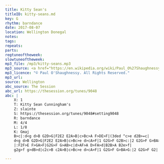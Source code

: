 ```yaml
---
title: Kitty Sean's
titleID: kitty-seans.md
key: G
rhythm: barndance
date: 2017-08-07
location: Wellington Donegal
notes:
tags:
repeats: 
parts: 
regtuneoftheweek:
slowtuneoftheweek:
mp3_file: /mp3/kitty-seans.mp3
mp3_source: <a href="https://en.wikipedia.org/wiki/Paul_O%27Shaughnessy_(musician)">Paul O'Shaughnessy @ Ceol na Coille 2017</a>
mp3_licence: "© Paul O'Shaughnessy. All Rights Reserved."
mp3_url:
source: Wellington
abc_source: The Session
abc_url: https://thesession.org/tunes/9048
abc: |
    X: 1
    T: Kitty Sean Cunningham's
    Z: slainte
    S: https://thesession.org/tunes/9048#setting9048
    R: barndance
    M: 4/4
    L: 1/8
    K: Gmaj
    B>c|:d<g d>B G2D>G|F2E2 E2A>B|c>Bc>A F>DE>F|(3ded ^c>e d2B>=c|
    d<g d>B G2D>G|F2E2 E2A>B|c>Bc>e d>cA>F|1 G2G>F G2B>c:|2 G2G>F G>BA>G||
    |:F2F>E F>GA>F|G2G>F G>AB>c|d>AF>A D>FA>d|B2B>A B2e>f|
    g2g>f g>dB>d|c2c>B c2A>B|c>Bc>e d>cA>F|1 G2G>F G>BA>G:|2 G2G>F G2||

---
```

